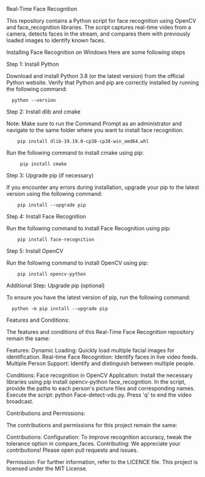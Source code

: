 
Real-Time Face Recognition

This repository contains a Python script for face recognition using OpenCV and face_recognition libraries. The script captures real-time video from a camera, detects faces in the stream, and compares them with previously loaded images to identify known faces.


Installing Face Recognition on Windows Here  are some following steps 


Step 1: Install Python

Download and install Python 3.8 (or the latest version) from the official Python website.
Verify that Python and pip are correctly installed by running the following command:

      python --version
        
Step 2: Install dlib and cmake

Note: Make sure to run the Command Prompt as an administrator and navigate to the same folder where you want to install face recognition.
     
        pip install dlib-19.19.0-cp38-cp38-win_amd64.whl  
        
Run the following command to install cmake using pip:
        
         pip install cmake

Step 3: Upgrade pip (if necessary)

If you encounter any errors during installation, upgrade your pip to the latest version using the following command:
        
        pip install --upgrade pip

Step 4: Install Face Recognition

Run the following command to install Face Recognition using pip:
      
        pip install face-recognition

Step 5: Install OpenCV

Run the following command to install OpenCV using pip:

        pip install opencv-python 
        
Additional Step: Upgrade pip (optional)

To ensure you have the latest version of pip, run the following command:

      python -m pip install --upgrade pip 


Features and Conditions:

The features and conditions of this Real-Time Face Recognition repository remain the same:

Features:
Dynamic Loading: Quickly load multiple facial images for identification.
Real-time Face Recognition: Identify faces in live video feeds.
Multiple Person Support: Identify and distinguish between multiple people.

Conditions:
Face recognition in OpenCV Application: Install the necessary libraries using pip install opencv-python face_recognition.
In the script, provide the paths to each person's picture files and corresponding names.
Execute the script: python Face-detect-vdo.py. Press 'q' to end the video broadcast.

Contributions and Permissions:

The contributions and permissions for this project remain the same:

Contributions:
Configuration: To improve recognition accuracy, tweak the tolerance option in compare_faces.
Contributing: We appreciate your contributions! Please open pull requests and issues.


Permission:
For further information, refer to the LICENCE file. This project is licensed under the MIT License.
